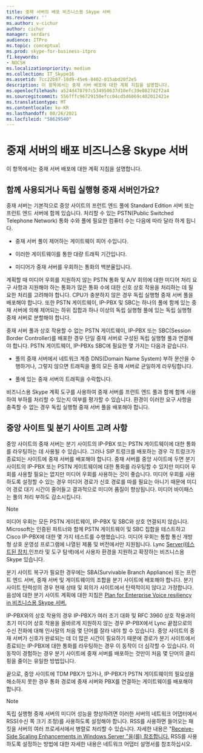 ```yaml
---
title: 중재 서버의 배포 비즈니스용 Skype 서버
ms.reviewer: ''
ms.author: v-cichur
author: cichur
manager: serdars
audience: ITPro
ms.topic: conceptual
ms.prod: skype-for-business-itpro
f1.keywords:
- NOCSH
ms.localizationpriority: medium
ms.collection: IT_Skype16
ms.assetid: 7cc22b87-18d9-45e6-8402-015abd20f2e5
description: 이 항목에서는 중재 서버 배포에 대한 계획 지침을 설명합니다.
ms.openlocfilehash: a524d478797c534950637d10efc39e0827d2f2a4
ms.sourcegitcommit: 556fffc96729150efcc04cd5d6069c402012421e
ms.translationtype: MT
ms.contentlocale: ko-KR
ms.lasthandoff: 08/26/2021
ms.locfileid: "58629540"
---
```

# <a name="deployment-guidelines-for-mediation-server-in-skype-for-business-server"></a>중재 서버의 배포 비즈니스용 Skype 서버
 
이 항목에서는 중재 서버 배포에 대한 계획 지침을 설명합니다.
  
## <a name="collocated-or-stand-alone-mediation-server"></a>함께 사용되거나 독립 실행형 중재 서버인가요?

중재 서버는 기본적으로 중앙 사이트의 프런트 엔드 풀에 Standard Edition 서버 또는 프런트 엔드 서버에 함께 있습니다. 처리할 수 있는 PSTN(Public Switched Telephone Network) 통화 수와 풀에 필요한 컴퓨터 수는 다음에 따라 달라 하게 됩니다.
  
- 중재 서버 풀이 제어하는 게이트웨이 피어 수입니다.
    
- 이러한 게이트웨이를 통한 대량 트래픽 기간입니다.
    
- 미디어가 중재 서버를 우회하는 통화의 백분율입니다.
    
계획할 때 미디어 우회를 지원하지 않는 PSTN 통화 및 A/V 회의에 대한 미디어 처리 요구 사항과 지원해야 하는 통화가 많은 통화 수에 대한 신호 상호 작용을 처리하는 데 필요한 처리를 고려해야 합니다. CPU가 충분하지 않은 경우 독립 실행형 중재 서버 풀을 배포해야 합니다. 또한 PSTN 게이트웨이, IP-PBX 및 SBC는 하나의 풀에 함께 있는 중재 서버에 의해 제어되는 하위 집합과 하나 이상의 독립 실행형 풀에 있는 독립 실행형 중재 서버로 분할해야 합니다.
  
중재 서버 풀과 상호 작용할 수 없는 PSTN 게이트웨이, IP-PBX 또는 SBC(Session Border Controller)를 배포한 경우 단일 중재 서버로 구성된 독립 실행형 풀과 연결해야 합니다. PSTN 게이트웨이, IP-PBXs SBC에 필요한 몇 가지는 다음과 같습니다.
  
- 풀의 중재 서버에서 네트워크 계층 DNS(Domain Name System) 부하 분산을 수행하거나, 그렇지 않으면 트래픽을 풀의 모든 중재 서버로 균일하게 라우팅합니다.
    
- 풀에 있는 중재 서버의 트래픽을 수락합니다.
    
비즈니스용 Skype 계획 도구를 사용하여 중재 서버를 프런트 엔드 풀과 함께 함께 사용하여 부하를 처리할 수 있는지 여부를 평가할 수 있습니다. 환경이 이러한 요구 사항을 충족할 수 없는 경우 독립 실행형 중재 서버 풀을 배포해야 합니다.
  
## <a name="central-site-and-branch-site-considerations"></a>중앙 사이트 및 분기 사이트 고려 사항

 중앙 사이트의 중재 서버는 분기 사이트의 IP-PBX 또는 PSTN 게이트웨이에 대한 통화를 라우팅하는 데 사용될 수 있습니다. 그러나 SIP 트렁크를 배포하는 경우 각 트렁크가 종료되는 사이트에 중재 서버를 배포해야 합니다. 중재 서버를 중앙 사이트에 두면 분기 사이트의 IP-PBX 또는 PSTN 게이트웨이에 대한 통화를 라우팅할 수 있지만 미디어 우회를 사용할 필요는 없지만 미디어 우회를 사용하는 것이 좋습니다. 미디어 우회를 사용하도록 설정할 수 있는 경우 미디어 경로가 신호 경로를 따를 필요는 아니기 때문에 미디어 경로 대기 시간이 줄어들고 결과적으로 미디어 품질이 향상됩니다. 미디어 바이패스는 풀의 처리 부하도 감소시킵니다.
  
> [!NOTE]
> 미디어 우회는 모든 PSTN 게이트웨이, IP-PBX 및 SBC와 상호 연결되지 않습니다. Microsoft는 인증된 파트너와 함께 PSTN 게이트웨이 및 SBC 집합을 테스트하고 Cisco IP-PBX에 대한 몇 가지 테스트를 수행했습니다. 미디어 우회는 통합 통신 개방형 상호 운영성 프로그램에 나열된 제품 및 버전에서만 지원됩니다. Lync [Server(테스트된 장치,](http://partnersolutions.skypeforbusiness.com/solutionscatalog)인프라 및 도구 탐색)에서 사용자 환경을 지원하고 확장하는 비즈니스용 Skype 있습니다. 
  
분기 사이트 복구가 필요한 경우에는 SBA(Survivable Branch Appliance) 또는 프런트 엔드 서버, 중재 서버 및 게이트웨이의 조합을 분기 사이트에 배포해야 합니다. 분기 사이트 탄력성의 경우 현재 상태 및 회의가 사이트에서 탄력적이지 않다고 가정합니다. 음성에 대한 분기 사이트 계획에 대한 지침은 [Plan for Enterprise Voice resiliency in 비즈니스용 Skype 서버.](../enterprise-voice-solution/enterprise-voice-resiliency.md)
  
IP-PBX와의 상호 작용의 경우 IP-PBX가 여러 초기 대화 및 RFC 3960 상호 작용과의 초기 미디어 상호 작용을 올바르게 지원하지 않는 경우 IP-PBX에서 Lync 끝점으로의 수신 전화에 대해 인사말의 처음 몇 단어를 잘라 내야 할 수 있습니다. 중앙 사이트의 중재 서버가 신호가 완료되는 데 더 많은 시간이 필요하기 때문에 경로가 분기 사이트에서 종료되는 IP-PBX에 대한 통화를 라우팅하는 경우 이 동작이 더 심각할 수 있습니다. 이 동작이 경험하는 경우 분기 사이트에 중재 서버를 배포하는 것만이 처음 몇 단어의 클리핑을 줄이는 유일한 방법입니다.
  
끝으로, 중앙 사이트에 TDM PBX가 있거나, IP-PBX가 PSTN 게이트웨이의 필요성을 해소하지 못한 경우 통화 경로에 중재 서버와 PBX를 연결하는 게이트웨이를 배포해야 합니다.
  
> [!NOTE]
> 독립 실행형 중재 서버의 미디어 성능을 향상하려면 이러한 서버의 네트워크 어댑터에서 RSS(수신 쪽 크기 조정)를 사용하도록 설정해야 합니다. RSS를 사용하면 들어오는 패킷을 서버의 여러 프로세서에서 병렬로 처리할 수 있습니다. 자세한 내용은 "[Receive-Side Scaling Enhancements in Windows Server "을(를) 참조합니다.](/previous-versions/windows/it-pro/windows-server-2012-R2-and-2012/hh997036(v=ws.11)) RSS를 사용하도록 설정하는 방법에 대한 자세한 내용은 네트워크 어댑터 설명서를 참조하십시오. 
